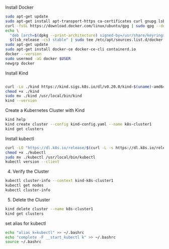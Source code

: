 Install Docker

```bash
sudo apt-get update
sudo apt-get install apt-transport-https ca-certificates curl gnupg lsb-release
curl -fsSL https://download.docker.com/linux/ubuntu/gpg | sudo gpg --dearmor -o /usr/share/keyrings/docker-archive-keyring.gpg
echo \
  "deb [arch=$(dpkg --print-architecture) signed-by=/usr/share/keyrings/docker-archive-keyring.gpg] https://download.docker.com/linux/ubuntu \
  $(lsb_release -cs) stable" | sudo tee /etc/apt/sources.list.d/docker.list > /dev/null
sudo apt-get update
sudo apt-get install docker-ce docker-ce-cli containerd.io
docker --version
sudo usermod -aG docker $USER
newgrp docker

```

Install Kind

```bash

curl -Lo ./kind https://kind.sigs.k8s.io/dl/v0.20.0/kind-$(uname)-amd64
chmod +x ./kind
sudo mv ./kind /usr/local/bin/kind
kind --version

```

Create a Kubernetes Cluster with Kind

```bash
kind help
kind create cluster --config kind-config.yaml --name k8s-cluster1
kind get clusters
```

Install kubectl

```bash
curl -LO "https://dl.k8s.io/release/$(curl -L -s https://dl.k8s.io/release/stable.txt)/bin/$(uname | tr '[:upper:]' '[:lower:]')/amd64/kubectl"
chmod +x ./kubectl
sudo mv ./kubectl /usr/local/bin/kubectl
kubectl version --client
```

4. Verify the Cluster

```bash
kubectl cluster-info --context kind-k8s-cluster1
kubectl get nodes
kubectl cluster-info
```

5. Delete the Cluster

```bash
kind delete cluster --name k8s-cluster1
kind get clusters
```

set alias for kubectl

```bash
echo "alias k=kubectl" >> ~/.bashrc
echo "complete -F __start_kubectl k" >> ~/.bashrc
source ~/.bashrc
```
